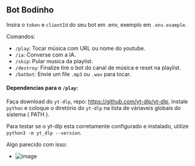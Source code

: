 ## Bot Bodinho

Insira o `token` e `clientId` do seu bot em .env, exemplo em `.env.example`.

Comandos:
 - `/play`: Tocar música com URL ou nome do youtube.
 - `/ia`: Converse com a IA.
 - `/skip`: Pular musica da playlist.
 - `/destroy`: Finalize tire o bot do canal de música e reset na playlist.
 - `/batbot`: Envie um file `.mp3` ou `.wav` para tocar.

#### Dependencias para o `/play`:

Faça download do `yt-dlp`, repo: https://github.com/yt-dlp/yt-dlp, instale `python` e coloque o diretório do `yt-dlp` na lista de váriaveis globais do sistema ( PATH ).

Para testar se o yt-dlp esta corretamente configurado e instalado, utilize `python3 -m yt_dlp --version`.

Algo parecido com isso:
 - ![image](https://github.com/user-attachments/assets/28e110dd-7b22-4ffb-a68a-ba227cf6cc5a)




